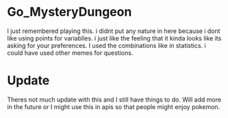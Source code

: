 # Go_MysteryDungeon

I just remembered playing this.
i didnt put any nature in here because i dont like using points for variablles.
i just like the feeling that it kinda looks like its asking for your preferences.
I used the combinations like in statistics.
i could have used other memes for questions.


# Update
Theres not much update with this and I still have things to do. 
Will add more in the future or I might use this in apis so that people might enjoy pokemon.

